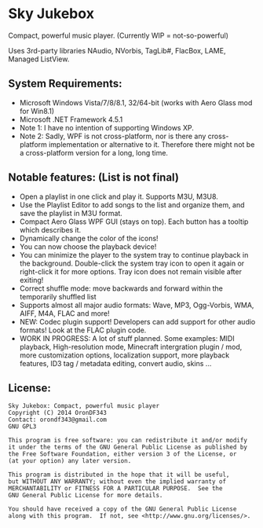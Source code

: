 Sky Jukebox
===========

Compact, powerful music player. (Currently WIP = not-so-powerful)

Uses 3rd-party libraries NAudio, NVorbis, TagLib#, FlacBox, LAME, Managed ListView.

System Requirements:
--------------------
  * Microsoft Windows Vista/7/8/8.1, 32/64-bit (works with Aero Glass mod for Win8.1)
  * Microsoft .NET Framework 4.5.1
  * Note 1: I have no intention of supporting Windows XP.
  * Note 2: Sadly, WPF is not cross-platform, nor is there any cross-platform implementation or alternative to it. Therefore there might not be a cross-platform version for a long, long time.

Notable features: (List is not final)
-----------------
  * Open a playlist in one click and play it. Supports M3U, M3U8.
  * Use the Playlist Editor to add songs to the list and organize them, and save the playlist in M3U format.
  * Compact Aero Glass WPF GUI (stays on top). Each button has a tooltip which describes it.
  * Dynamically change the color of the icons!
  * You can now choose the playback device!
  * You can minimize the player to the system tray to continue playback in the background.
    Double-click the system tray icon to open it again or right-click it for more options.
    Tray icon does not remain visible after exiting!
  * Correct shuffle mode: move backwards and forward within the temporarily shuffled list
  * Supports almost all major audio formats: Wave, MP3, Ogg-Vorbis, WMA, AIFF, M4A, FLAC and more!
  * NEW: Codec plugin support! Developers can add support for other audio formats! Look at the FLAC plugin code.
  * WORK IN PROGRESS: A lot of stuff planned. Some examples: MIDI playback, High-resolution mode, Minecraft intergration plugin / mod, more customization options, localization support, more playback features, ID3 tag / metadata editing, convert audio, skins ...

License:
--------

	Sky Jukebox: Compact, powerful music player
	Copyright (C) 2014 OronDF343
	Contact: orondf343@gmail.com
	GNU GPL3
	
	This program is free software: you can redistribute it and/or modify
	it under the terms of the GNU General Public License as published by
	the Free Software Foundation, either version 3 of the License, or
	(at your option) any later version.
	
	This program is distributed in the hope that it will be useful,
	but WITHOUT ANY WARRANTY; without even the implied warranty of
	MERCHANTABILITY or FITNESS FOR A PARTICULAR PURPOSE.  See the
	GNU General Public License for more details.
	
	You should have received a copy of the GNU General Public License
	along with this program.  If not, see <http://www.gnu.org/licenses/>.
